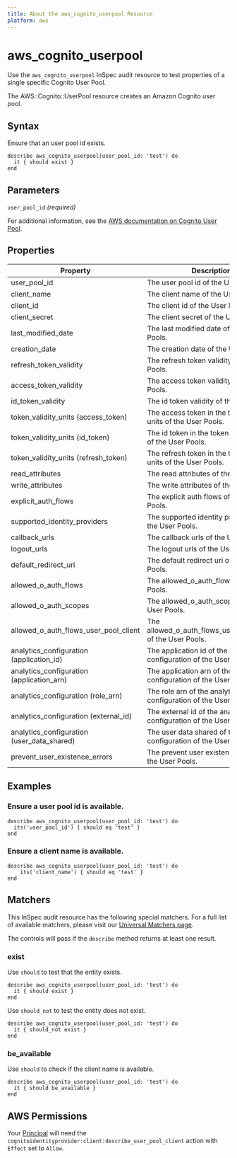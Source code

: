 ```yaml
---
title: About the aws_cognito_userpool Resource
platform: aws
---
```


# aws\_cognito\_userpool

Use the `aws_cognito_userpool` InSpec audit resource to test properties of a single specific Cognito User Pool.

The AWS::Cognito::UserPool resource creates an Amazon Cognito user pool.

## Syntax

Ensure that an user pool id exists.

    describe aws_cognito_userpool(user_pool_id: 'test') do
      it { should exist }
    end

## Parameters

`user_pool_id` _(required)_

For additional information, see the [AWS documentation on Cognito User Pool](https://docs.aws.amazon.com/AWSCloudFormation/latest/UserGuide/aws-resource-cognito-userpool.html).

## Properties

| Property | Description|
| --- | --- |
| user_pool_id | The user pool id of the User Pools. |
| client_name | The client name of the User Pools. |
| client_id | The client id of the User Pools. |
| client_secret | The client secret of the User Pools. |
| last_modified_date | The last modified date of the User Pools. |
| creation_date | The creation date of the User Pools. |
| refresh_token_validity | The refresh token validity of the User Pools. |
| access_token_validity | The access token validity of the User Pools. |
| id_token_validity | The id token validity of the User Pools. |
| token_validity_units (access_token) | The access token in the token validity units of the User Pools. |
| token_validity_units (id_token) | The id token in the token validity units of the User Pools. |
| token_validity_units (refresh_token) | The refresh token in the token validity units of the User Pools. |
| read_attributes | The read attributes of the User Pools. |
| write_attributes | The write attributes of the User Pools. |
| explicit_auth_flows | The explicit auth flows of the User Pools. |
| supported_identity_providers | The supported identity providers of the User Pools. |
| callback_urls | The callback urls of the User Pools. |
| logout_urls | The logout urls of the User Pools. |
| default_redirect_uri | The default redirect uri of the User Pools. |
| allowed_o_auth_flows | The allowed_o_auth_flows of the User Pools. |
| allowed_o_auth_scopes | The allowed_o_auth_scopes of the User Pools. |
| allowed_o_auth_flows_user_pool_client | The allowed_o_auth_flows_user_pool_client of the User Pools. |
| analytics_configuration (application_id) | The application id of the analytics configuration of the User Pools. |
| analytics_configuration (application_arn) | The application arn of the analytics configuration of the User Pools. |
| analytics_configuration (role_arn) | The role arn of the analytics configuration of the User Pools. |
| analytics_configuration (external_id) | The external id of the analytics configuration of the User Pools. |
| analytics_configuration (user_data_shared) | The user data shared of the analytics configuration of the User Pools. |
| prevent_user_existence_errors | The prevent user existence errors of the User Pools. |


## Examples

### Ensure a user pool id is available.
    describe aws_cognito_userpool(user_pool_id: 'test') do
      its('user_pool_id') { should eq 'test' }
    end

### Ensure a client name is available.
    describe aws_cognito_userpool(user_pool_id: 'test') do
        its('client_name') { should eq 'test' }
    end

## Matchers

This InSpec audit resource has the following special matchers. For a full list of available matchers, please visit our [Universal Matchers page](https://www.inspec.io/docs/reference/matchers/).

The controls will pass if the `describe` method returns at least one result.

### exist

Use `should` to test that the entity exists.

    describe aws_cognito_userpool(user_pool_id: 'test') do
      it { should exist }
    end

Use `should_not` to test the entity does not exist.
      
    describe aws_cognito_userpool(user_pool_id: 'test') do
      it { should_not exist }
    end

### be_available

Use `should` to check if the client name is available.

    describe aws_cognito_userpool(user_pool_id: 'test') do
      it { should be_available }
    end

## AWS Permissions

Your [Principal](https://docs.aws.amazon.com/IAM/latest/UserGuide/intro-structure.html#intro-structure-principal) will need the `cognitoidentityprovider:client:describe_user_pool_client` action with `Effect` set to `Allow`.